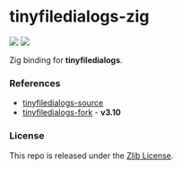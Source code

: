 # tinyfiledialogs-zig

[![](https://img.shields.io/github/v/tag/thechampagne/tinyfiledialogs-zig?label=version)](https://github.com/thechampagne/tinyfiledialogs-zig/releases/latest) [![](https://img.shields.io/github/license/thechampagne/tinyfiledialogs-zig)](https://github.com/thechampagne/tinyfiledialogs-zig/blob/main/LICENSE)

Zig binding for **tinyfiledialogs**.

### References
 - [tinyfiledialogs-source](https://sourceforge.net/projects/tinyfiledialogs/)
 - [tinyfiledialogs-fork](https://github.com/thechampagne/tinyfiledialogs/tree/v3.10) - **v3.10**

### License

This repo is released under the [Zlib License](https://github.com/thechampagne/tinyfiledialogs-zig/blob/main/LICENSE).
